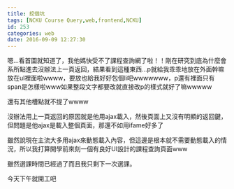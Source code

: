 ```yaml
---
title: 挖個坑
tags: [NCKU Course Query,web,frontend,NCKU]
id: 253
categories: web
date: 2016-09-09 12:27:30
---
```


嗯...看首圖就知道了，我他媽快受不了課程查詢網了啦！！剛在研究到底為什麼會系所點進去沒辦法上一頁返回，結果看到這種東西...p就給我乖乖地放在外面幹嘛放在ul裡面啦wwww，要放也給我好好包個li吧wwwwwww，p還有裡面只有span是怎樣啦www如果整段文字都要改就直接改p的樣式就好了嘛wwwww

<!--more-->

還有其他槽點就不提了wwww

沒辦法用上一頁返回的原因就是他用ajax載入，然後頁面上又沒有明顯的返回鍵，但問題是他ajax是載入整個頁面，那還不如用ifame好多了

雖然說現在主流大多用ajax來動態載入內容，但這邊是根本就不需要動態載入的情況，所以我打算開學前來刻一個有良好UI設計的課程查詢頁面www

雖然選課時間已經過了而且我只剩下一次選課。

今天下午就開工吧